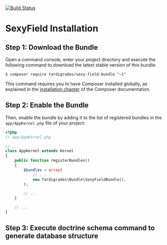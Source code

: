 [![Build Status](https://travis-ci.org/dionsnoeijen/sexy-field-bundle.svg?branch=master)](https://travis-ci.org/dionsnoeijen/sexy-field-bundle)

# SexyField Installation

Step 1: Download the Bundle
---------------------------

Open a command console, enter your project directory and execute the
following command to download the latest stable version of this bundle:

```console
$ composer require tardigrades/sexy-field-bundle "~1"
```

This command requires you to have Composer installed globally, as explained
in the [installation chapter](https://getcomposer.org/doc/00-intro.md)
of the Composer documentation.

Step 2: Enable the Bundle
-------------------------

Then, enable the bundle by adding it to the list of registered bundles
in the `app/AppKernel.php` file of your project:

```php
<?php
// app/AppKernel.php

// ...
class AppKernel extends Kernel
{
    public function registerBundles()
    {
        $bundles = array(
            // ...
            new Tardigrades\Bundle\SexyFieldBundle(),
        );

        // ...
    }

    // ...
}
```

Step 3: Execute doctrine schema command to generate database structure
----------------------------------------------------------------------


